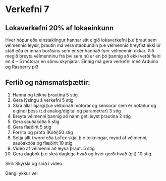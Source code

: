 # Verkefni 7 
## Lokaverkefni 20% af lokaeinkunn
Hver hópur eða einstaklingur hannar sitt eigið lokaverkefni þ.e þraut sem vélmennið leysir, þrautin má vera staðbundin  þ.e vélmennið hreyfist ekki úr stað eða er innan borðsins sem er sér hannað fyrir vélmennin okkar.  Þið megið  breyta vélmenninu frá því sem nú er en þó þannig að ekki verði fleiri en 4 – 5 mótorar en sömu skynjarar. Einnig má gera verkefni með Arduino og Rasberry pi3
## Ferlið og námsmatsþættir:
1. Hanna og teikna þrautina 5 stig
1. Gera lýsingu á verkefni 5 stig
1. Skrá allar bjargi þ.e vélbúnað mótorar og sensorar sem er notaður  og eigindi þess (t.d analog/digital og parametrar) 3 stig
1. Breyta vélmenni þannig að hann geti leyst þrautina 2 stig
1. Gera sauðakóða 5 stig
1. Gera flæðirit 5 stig
1. Forrita og prófa (Kóði)50 stig
1. Setja  allt í word eða LaTex skjal þ.e teikningar, mynd af vélmenni, sauðakóða og flæðirit 10 stig
1. Video af vélmenni að leysa þraut. 5 stig
1. Gera dagbók þ.e skrá daglega hvað og hver gerði hvað (git) 10 stig.

Skil: Skýrsla og slóð í video.

Gangi ykkur vel
